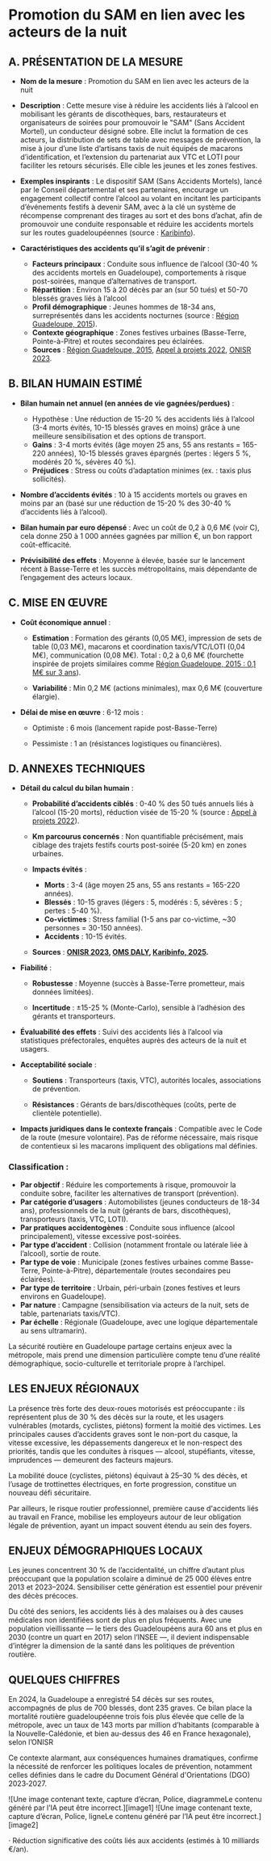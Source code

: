 # **Promotion du SAM en lien avec les acteurs de la nuit**

## **A. PRÉSENTATION DE LA MESURE** 

* **Nom de la mesure** : Promotion du SAM en lien avec les acteurs de la nuit

* **Description** :  Cette mesure vise à réduire les accidents liés à l’alcool en mobilisant les gérants de discothèques, bars, restaurateurs et organisateurs de soirées pour promouvoir le "SAM" (Sans Accident Mortel), un conducteur désigné sobre. Elle inclut la formation de ces acteurs, la distribution de sets de table avec messages de prévention, la mise à jour d’une liste d’artisans taxis de nuit équipés de macarons d’identification, et l’extension du partenariat aux VTC et LOTI pour faciliter les retours sécurisés. Elle cible les jeunes et les zones festives.

* **Exemples inspirants** : Le dispositif SAM (Sans Accidents Mortels), lancé par le Conseil départemental et ses partenaires, encourage un engagement collectif contre l’alcool au volant en incitant les participants d’événements festifs à devenir SAM, avec à la clé un système de récompense comprenant des tirages au sort et des bons d’achat, afin de promouvoir une conduite responsable et réduire les accidents mortels sur les routes guadeloupéennes (source : [Karibinfo](https://www.karibinfo.com/news/guadeloupe-le-dispositif-sam-a-ete-lance-hier-a-basse-terre/)).

* **Caractéristiques des accidents qu’il s’agit de prévenir** :  
  * **Facteurs principaux** : Conduite sous influence de l’alcool (30-40 % des accidents mortels en Guadeloupe), comportements à risque post-soirées, manque d’alternatives de transport.  
  * **Répartition** : Environ 15 à 20 décès par an (sur 50 tués) et 50-70 blessés graves liés à l’alcool  
  * **Profil démographique** : Jeunes hommes de 18-34 ans, surreprésentés dans les accidents nocturnes (source : [Région Guadeloupe, 2015](http://www.regionguadeloupe.fr)).  
  * **Contexte géographique** : Zones festives urbaines (Basse-Terre, Pointe-à-Pitre) et routes secondaires peu éclairées.  
  * **Sources** :  [Région Guadeloupe, 2015](http://www.regionguadeloupe.fr), [Appel à projets 2022](http://www.guadeloupe.gouv.fr), [ONISR 2023](http://www.onisr.securite-routiere.gouv.fr).

## **B. BILAN HUMAIN ESTIMÉ** 

* **Bilan humain net annuel (en années de vie gagnées/perdues)** :  
  * Hypothèse : Une réduction de 15-20 % des accidents liés à l’alcool (3-4 morts évités, 10-15 blessés graves en moins) grâce à une meilleure sensibilisation et des options de transport.  
  * **Gains** : 3-4 morts évités (âge moyen 25 ans, 55 ans restants \= 165-220 années), 10-15 blessés graves épargnés (pertes : légers 5 %, modérés 20 %, sévères 40 %).  
  * **Préjudices** : Stress ou coûts d’adaptation minimes (ex. : taxis plus sollicités).  
* **Nombre d’accidents évités** : 10 à 15 accidents mortels ou graves en moins par an (basé sur une réduction de 15-20 % des 30-40 % d’accidents liés à l’alcool).

* **Bilan humain par euro dépensé** : Avec un coût de 0,2 à 0,6 M€ (voir C), cela donne 250 à 1 000 années gagnées par million €, un bon rapport coût-efficacité.

* **Prévisibilité des effets** : Moyenne à élevée, basée sur le lancement récent à Basse-Terre et les succès métropolitains, mais dépendante de l’engagement des acteurs locaux.

## **C. MISE EN ŒUVRE** 

* **Coût économique annuel** : 

  * **Estimation** : Formation des gérants (0,05 M€), impression de sets de table (0,03 M€), macarons et coordination taxis/VTC/LOTI (0,04 M€), communication (0,08 M€). Total : 0,2 à 0,6 M€ (fourchette inspirée de projets similaires comme [Région Guadeloupe, 2015 : 0,1 M€ sur 3 ans](http://www.regionguadeloupe.fr)).

  * **Variabilité** : Min 0,2 M€ (actions minimales), max 0,6 M€ (couverture élargie).

* **Délai de mise en œuvre** : 6-12 mois : 

  * Optimiste : 6 mois (lancement rapide post-Basse-Terre)

  * Pessimiste : 1 an (résistances logistiques ou financières).

## **D. ANNEXES TECHNIQUES** 

* **Détail du calcul du bilan humain** : 

  * **Probabilité d’accidents ciblés** : 0-40 % des 50 tués annuels liés à l’alcool (15-20 morts), réduction visée de 15-20 % (source : [Appel à projets 2022](http://www.guadeloupe.gouv.fr)).

  * **Km parcourus concernés** : Non quantifiable précisément, mais ciblage des trajets festifs courts post-soirée (5-20 km) en zones urbaines.

  * **Impacts évités** :

    * **Morts** : 3-4 (âge moyen 25 ans, 55 ans restants \= 165-220 années).  
    * **Blessés** : 10-15 graves (légers : 5, modérés : 5, sévères : 5 ; pertes : 5-40 %).  
    * **Co-victimes** : Stress familial (1-5 ans par co-victime, \~30 personnes \= 30-150 années).  
    * **Accidents** : 10-15 évités.  
  * **Sources** : [**ONISR 2023**](http://www.onisr.securite-routiere.gouv.fr)**, [OMS DALY](http://www.who.int), [Karibinfo, 2025](https://www.karibinfo.com/news/guadeloupe-le-dispositif-sam-a-ete-lance-hier-a-basse-terre/).**  
* **Fiabilité** :

  * **Robustesse** : Moyenne (succès à Basse-Terre prometteur, mais données limitées).

  * **Incertitude** : ±15-25 % (Monte-Carlo), sensible à l’adhésion des gérants et transporteurs.

* **Évaluabilité des effets** : Suivi des accidents liés à l’alcool via statistiques préfectorales, enquêtes auprès des acteurs de la nuit et usagers.

* **Acceptabilité sociale** :

  * **Soutiens** : Transporteurs (taxis, VTC), autorités locales, associations de prévention.

  * **Résistances** : Gérants de bars/discothèques (coûts, perte de clientèle potentielle).

* **Impacts juridiques dans le contexte français** : Compatible avec le Code de la route (mesure volontaire). Pas de réforme nécessaire, mais risque de contentieux si les macarons impliquent des obligations mal définies.


### **Classification :** 

- **Par objectif** : Réduire les comportements à risque, promouvoir la conduite sobre, faciliter les alternatives de transport (prévention).  
- **Par catégorie d’usagers** : Automobilistes (jeunes conducteurs de 18-34 ans), professionnels de la nuit (gérants de bars, discothèques), transporteurs (taxis, VTC, LOTI).  
- **Par pratiques accidentogènes** : Conduite sous influence (alcool principalement), vitesse excessive post-soirées.  
- **Par type d’accident** : Collision (notamment frontale ou latérale liée à l’alcool), sortie de route.  
- **Par type de voie** : Municipale (zones festives urbaines comme Basse-Terre, Pointe-à-Pitre), départementale (routes secondaires peu éclairées).  
- **Par type de territoire** : Urbain, péri-urbain (zones festives et leurs environs en Guadeloupe).  
- **Par nature** : Campagne (sensibilisation via acteurs de la nuit, sets de table, partenariats taxis/VTC).  
- **Par échelle** : Régionale (Guadeloupe, avec une logique départementale au sens ultramarin).








La sécurité routière en Guadeloupe partage certains enjeux avec la métropole, mais prend une dimension particulière compte tenu d’une réalité démographique, socio-culturelle et territoriale propre à l’archipel.

## **LES ENJEUX RÉGIONAUX**

La présence très forte des deux-roues motorisés est préoccupante : ils représentent plus de 30 % des décès sur la route, et les usagers vulnérables (motards, cyclistes, piétons) forment la moitié des victimes. Les principales causes d’accidents graves sont le non-port du casque, la vitesse excessive, les dépassements dangereux et le non-respect des priorités, tandis que les conduites à risques — alcool, stupéfiants, vitesse, imprudences — demeurent des facteurs majeurs. 

La mobilité douce (cyclistes, piétons) équivaut à 25–30 % des décès, et l’usage de trottinettes électriques, en forte progression, constitue un nouveau défi sécuritaire. 

Par ailleurs, le risque routier professionnel, première cause d'accidents liés au travail en France, mobilise les employeurs autour de leur obligation légale de prévention, ayant un impact souvent étendu au sein des foyers.

## **ENJEUX DÉMOGRAPHIQUES LOCAUX**

Les jeunes concentrent 30 % de l’accidentalité, un chiffre d’autant plus préoccupant que la population scolaire a diminué de 25 000 élèves entre 2013 et 2023–2024. Sensibiliser cette génération est essentiel pour prévenir des décès précoces. 

Du côté des seniors, les accidents liés à des malaises ou à des causes médicales non identifiées sont de plus en plus fréquents. Avec une population vieillissante — le tiers des Guadeloupéens aura 60 ans et plus en 2030 (contre un quart en 2017\) selon l’INSEE —, il devient indispensable d’intégrer la dimension de la santé dans les politiques de prévention routière.

## **QUELQUES CHIFFRES**

En 2024, la Guadeloupe a enregistré 54 décès sur ses routes, accompagnés de plus de 700 blessés, dont 235 graves. Ce bilan place la mortalité routière guadeloupéenne trois fois plus élevée que celle de la métropole, avec un taux de 143 morts par million d’habitants (comparable à la Nouvelle-Calédonie, et bien au-dessus des 46 en France hexagonale), selon l’ONISR

Ce contexte alarmant, aux conséquences humaines dramatiques, confirme la nécessité de renforcer les politiques locales de prévention, notamment celles définies dans le cadre du Document Général d'Orientations (DGO) 2023‑2027\.

![Une image contenant texte, capture d’écran, Police, diagrammeLe contenu généré par l’IA peut être incorrect.][image1] ![Une image contenant texte, capture d’écran, Police, ligneLe contenu généré par l’IA peut être incorrect.][image2]

·       Réduction significative des coûts liés aux accidents (estimés à 10 milliards €/an).